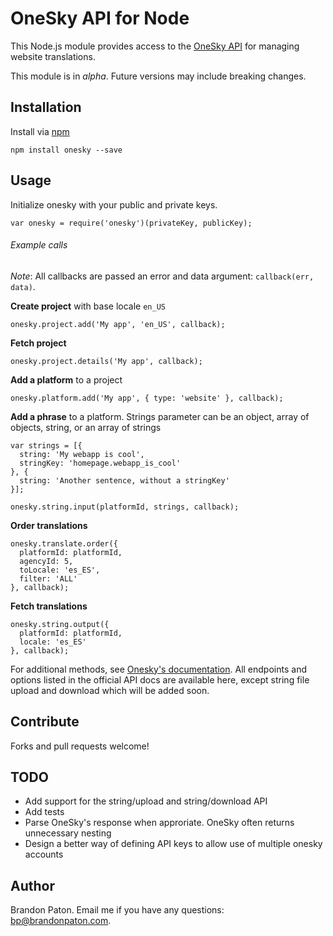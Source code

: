 OneSky API for Node
===========

This Node.js module provides access to the [OneSky API](http://developer.oneskyapp.com/api) for managing website translations.

This module is in *alpha*. Future versions may include breaking changes.

Installation
----------

Install via [npm](http://npmjs.org/)

    npm install onesky --save

Usage
----------

Initialize onesky with your public and private keys.

    var onesky = require('onesky')(privateKey, publicKey);


  
###### Example calls  
  
  
*Note*: All callbacks are passed an error and data argument: `callback(err, data)`.

  
  
**Create project** with base locale `en_US`

    onesky.project.add('My app', 'en_US', callback);
    
    
    
**Fetch project**
  
    onesky.project.details('My app', callback);
    
    
    
**Add a platform** to a project

    onesky.platform.add('My app', { type: 'website' }, callback);



**Add a phrase** to a platform. Strings parameter can be an object, array of objects, string, or an array of strings
    
    var strings = [{
      string: 'My webapp is cool',
      stringKey: 'homepage.webapp_is_cool'
    }, {
      string: 'Another sentence, without a stringKey'
    }];

    onesky.string.input(platformId, strings, callback);



**Order translations**

    onesky.translate.order({
      platformId: platformId,
      agencyId: 5,
      toLocale: 'es_ES',
      filter: 'ALL'
    }, callback);
    
    

**Fetch translations**

    onesky.string.output({
      platformId: platformId,
      locale: 'es_ES'
    }, callback);
    
For additional methods, see [Onesky's documentation](http://developer.oneskyapp.com/api). All endpoints and options listed in the official API docs are available here, except string file upload and download which will be added soon.

Contribute
----------

Forks and pull requests welcome!

TODO
----------
* Add support for the string/upload and string/download API
* Add tests
* Parse OneSky's response when approriate. OneSky often returns unnecessary nesting
* Design a better way of defining API keys to allow use of multiple onesky accounts

Author
----------

Brandon Paton. Email me if you have any questions: [bp@brandonpaton.com](mailto:bp@brandonpaton.com).
